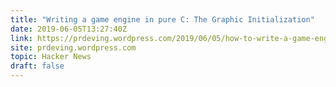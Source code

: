 ```yaml
---
title: "Writing a game engine in pure C: The Graphic Initialization"
date: 2019-06-05T13:27:40Z
link: https://prdeving.wordpress.com/2019/06/05/how-to-write-a-game-engine-in-pure-c-part-2-the-graphic-initialization/?utm_medium=RSS&utm_source=hune
site: prdeving.wordpress.com
topic: Hacker News
draft: false
---
```

